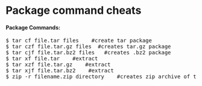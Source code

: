 Package command cheats
======================

<h4>Package Commands:</h4>
<pre>
$ tar cf file.tar files    #create tar package
$ tar czf file.tar.gz files  #creates tar.gz package
$ tar cjf file.tar.bz2 files   #creates .bz2 package
$ tar xf file.tar    #extract
$ tar xzf file.tar.gz    #extract
$ tar xjf file.tar.bz2    #extract
$ zip -r filename.zip directory    #creates zip archive of the directory and sub directories
 </pre>
